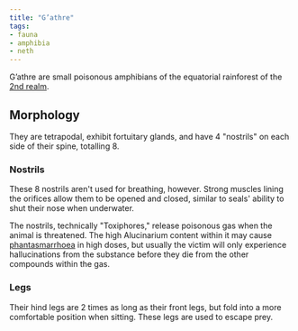 ```yaml
---
title: "G’athre"
tags:
- fauna
- amphibia
- neth
---
```

G’athre are small poisonous amphibians of the equatorial rainforest of the [2nd realm](private/Z%20content.old/locations/2nd-realm/2nd-realm.md).

## Morphology
They are tetrapodal, exhibit fortuitary glands, and have 4 "nostrils" on each side of their spine, totalling 8.

### Nostrils
These 8 nostrils aren't used for breathing, however. Strong muscles lining the orifices allow them to be opened and closed, similar to seals' ability to shut their nose when underwater.

The nostrils, technically "Toxiphores," release poisonous gas when the animal is threatened. The high Alucinarium content within it may cause [phantasmarrhoea](private/Z%20content.old/illnesses/phantasmarrhoea.md) in high doses, but usually the victim will only experience hallucinations from the substance before they die from the other compounds within the gas.

### Legs
Their hind legs are 2 times as long as their front legs, but fold into a more comfortable position when sitting. These legs are used to escape prey.